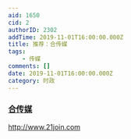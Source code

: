 ```yaml
---
aid: 1650
cid: 2
authorID: 2302
addTime: 2019-11-01T16:00:00.000Z
title: 推荐：合传媒
tags:
    - 传媒
comments: []
date: 2019-11-01T16:00:00.000Z
category: 时政
---
```


### [](#%E5%90%88%E4%BC%A0%E5%AA%92)[合传媒](http://www.21join.com)

http://www.21join.com
